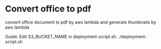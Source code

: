 # Convert office to pdf
convert office document to pdf by aws lambda and generate thumbnails by aws lambda

Guide:
Edit S3_BUCKET_NAME in deployment-script.sh.
./deployment-script.sh   

